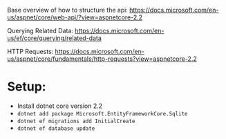 Base overview of how to structure the api:
    https://docs.microsoft.com/en-us/aspnet/core/web-api/?view=aspnetcore-2.2

Querying Related Data:
    https://docs.microsoft.com/en-us/ef/core/querying/related-data

HTTP Requests:
    https://docs.microsoft.com/en-us/aspnet/core/fundamentals/http-requests?view=aspnetcore-2.2


# Setup:
- Install dotnet core version 2.2
- `dotnet add package Microsoft.EntityFrameworkCore.Sqlite`
- `dotnet ef migrations add InitialCreate`
- `dotnet ef database update`